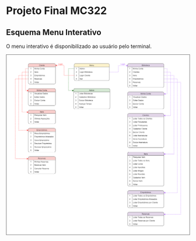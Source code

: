 # Projeto Final MC322

## Esquema Menu Interativo

O menu interativo é disponibilizado ao usuário pelo terminal.

![](https://github.com/phdaccache/Projeto_MC322/blob/main/images/Menu_Interativo.png)